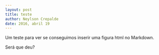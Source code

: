 ```yaml
---
layout: post
title: teste
author: Neylson Crepalde
date: 2016, abril 19
---
```


Um teste para ver se conseguimos inserir uma figura html no Markdown.

<html>
<script src="jquery.js"></script> 
    <script> 
    $(function(){
      $("#includedContent").load("viz3d.html"); 
    });
    </script> 
</html>

Será que deu?
